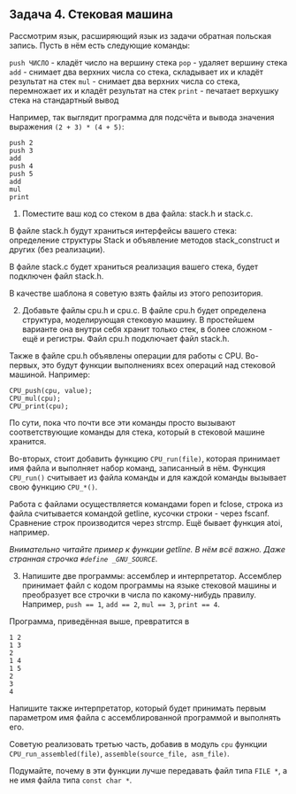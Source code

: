 Задача 4. Стековая машина
-------------------------

Рассмотрим язык, расширяющий язык из задачи обратная польская запись.
Пусть в нём есть следующие команды:

`push ЧИСЛО` - кладёт число на вершину стека
`pop` - удаляет вершину стека
`add` - снимает два верхних числа со стека, складывает их и кладёт результат на стек
`mul` - снимает два верхних числа со стека, перемножает их и кладёт результат на стек
`print` - печатает верхушку стека на стандартный вывод

Например, так выглядит программа для подсчёта и вывода значения выражения `(2 + 3) * (4 + 5)`:

```
push 2
push 3
add
push 4
push 5
add
mul
print
```



1) Поместите ваш код со стеком в два файла: stack.h и stack.c.

В файле stack.h будут храниться интерфейсы вашего стека: определение структуры Stack и объявление методов stack_construct и других (без реализации).

В файле stack.c будет храниться реализация вашего стека, будет подключен файл stack.h.

В качестве шаблона я советую взять файлы из этого репозитория.



2) Добавьте файлы cpu.h и cpu.c. В файле cpu.h будет определена структура, моделирующая стековую машину. В простейшем варианте она внутри себя хранит только стек, в более сложном - ещё и регистры. Файл cpu.h подключает файл stack.h.

Также в файле cpu.h объявлены операции для работы с CPU. Во-первых, это будут функции выполнениях всех операций над стековой машиной. Например:
```
CPU_push(cpu, value);
CPU_mul(cpu);
CPU_print(cpu);
```

По сути, пока что почти все эти команды просто вызывают соответствующие команды для стека, который в стековой машине хранится.

Во-вторых, стоит добавить функцию `CPU_run(file)`, которая принимает имя файла и выполняет набор команд, записанный в нём. Функция `CPU_run()` считывает из файла команды и для каждой команды вызывает свою функцию `CPU_*()`.

Работа с файлами осуществляется командами fopen и fclose, строка из файла считывается командой getline, кусочки строки - через fscanf. Сравнение строк производится через strcmp. Ещё бывает функция atoi, например.

*Внимательно читайте пример к функции getline. В нём всё важно. Даже странная строчка `#define _GNU_SOURCE`.*




3) Напишите две программы: ассемблер и интерпретатор. Ассемблер принимает файл с кодом программы на языке стековой машины и преобразует все строчки в числа по какому-нибудь правилу. Например, `push == 1`, `add == 2`, `mul == 3`, `print == 4`.

Программа, приведённая выше, превратится в 
```
1 2
1 3
2
1 4
1 5
2
3
4
```

Напишите также интерпретатор, который будет принимать первым параметром имя файла с ассемблированной программой и выполнять его.

Советую реализовать третью часть, добавив в модуль `cpu` функции `CPU_run_assembled(file)`, `assemble(source_file, asm_file)`.

Подумайте, почему в эти функции лучше передавать файл типа `FILE *`, а не имя файла типа `const char *`.